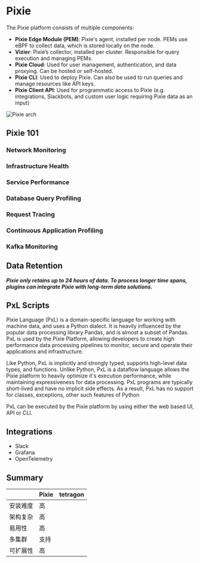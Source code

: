 # Pixie

The Pixie platform consists of multiple components:

- **Pixie Edge Module (PEM)**: Pixie's agent, installed per node. PEMs use eBPF to collect data, which is stored locally on the node.
- **Vizier**: Pixie’s collector, installed per cluster. Responsible for query execution and managing PEMs.
- **Pixie Cloud**: Used for user management, authentication, and data proxying. Can be hosted or self-hosted.
- **Pixie CLI**: Used to deploy Pixie. Can also be used to run queries and manage resources like API keys.
- **Pixie Client API**: Used for programmatic access to Pixie (e.g. integrations, Slackbots, and custom user logic requiring Pixie data as an input)

![Pixie arch](https://docs.px.dev/static/89e9eba20e9182a89a53c1e5157de6ff/product-arch.svg)

## Pixie 101

### Network Monitoring

### Infrastructure Health

### Service Performance

### Database Query Profiling

### Request Tracing

### Continuous Application Profiling

### Kafka Monitoring


## Data Retention

***Pixie only retains up to 24 hours of data. To process longer time spans, plugins can integrate Pixie with long-term data solutions.***

## PxL Scripts

Pixie Language (PxL) is a domain-specific language for working with machine data, and uses a Python dialect. It is heavily influenced by the popular data processing library Pandas, and is almost a subset of Pandas. PxL is used by the Pixie Platform, allowing developers to create high performance data processing pipelines to monitor, secure and operate their applications and infrastructure.

Like Python, PxL is implicitly and strongly typed, supports high-level data types, and functions. Unlike Python, PxL is a dataflow language allows the Pixie platform to heavily optimize it's execution performance, while maintaining expressiveness for data processing. PxL programs are typically short-lived and have no implicit side effects. As a result, PxL has no support for classes, exceptions, other such features of Python

PxL can be executed by the Pixie platform by using either the web based UI, API or CLI.


## Integrations

- Slack
- Grafana
- OpenTelemetry


## Summary

|          | Pixie | tetragon |
| -------- | ----- | -------- |
| 安装难度 | 高    |          |
| 架构复杂 | 高    |          |
| 易用性   | 高    |          |
| 多集群   | 支持  |          |
| 可扩展性 | 高    |          |
